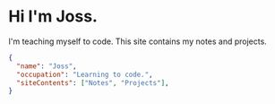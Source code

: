 # Hi I'm Joss.

I'm teaching myself to code. This site contains my notes and projects.

```json
{
  "name": "Joss",
  "occupation": "Learning to code.",
  "siteContents": ["Notes", "Projects"],
}
```
